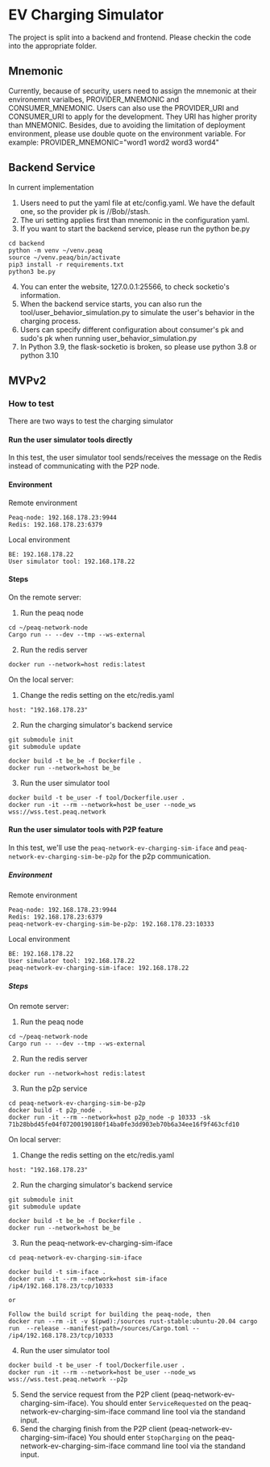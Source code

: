 # EV Charging Simulator

The project is split into a backend and frontend.
Please checkin the code into the appropriate folder.


## Mnemonic
Currently, because of security, users need to assign the mnemonic at their environemnt varialbes, PROVIDER_MNEMONIC and CONSUMER_MNEMONIC. Users can also use the PROVIDER_URI and CONSUMER_URI to apply for the development. They URI has higher prority than MNEMONIC. Besides, due to avoiding the limitation of deployment environment, please use double quote on the environment variable.
For example: PROVIDER_MNEMONIC="word1 word2 word3 word4"

## Backend Service
In current implementation

1. Users need to put the yaml file at etc/config.yaml. We have the default one, so the provider pk is //Bob//stash.
2. The uri setting applies first than mnemonic in the configuration yaml.
3. If you want to start the backend service, please run the python be.py
```
cd backend
python -m venv ~/venv.peaq
source ~/venv.peaq/bin/activate
pip3 install -r requirements.txt
python3 be.py
```
4. You can enter the website, 127.0.0.1:25566, to check socketio's information.
5. When the backend service starts, you can also run the tool/user_behavior_simulation.py to simulate the user's behavior in the charging process.
6. Users can specify different configuration about consumer's pk and sudo's pk when running user_behavior_simulation.py
7. In Python 3.9, the flask-socketio is broken, so please use python 3.8 or python 3.10

## MVPv2
### How to test
There are two ways to test the charging simulator

#### Run the user simulator tools directly
In this test, the user simulator tool sends/receives the message on the Redis instead of communicating with the P2P node.
#### Environment
Remote environment
```
Peaq-node: 192.168.178.23:9944
Redis: 192.168.178.23:6379
```
Local environment
```
BE: 192.168.178.22
User simulator tool: 192.168.178.22
```
#### Steps
On the remote server:
1. Run the peaq node
```
cd ~/peaq-network-node
Cargo run -- --dev --tmp --ws-external
```
2. Run the redis server
``` 
docker run --network=host redis:latest
```
On the local server:

1. Change the redis setting on the etc/redis.yaml
```
host: "192.168.178.23"
```
2. Run the charging simulator's backend service
```
git submodule init
git submodule update

docker build -t be_be -f Dockerfile .
docker run --network=host be_be
```
3. Run the user simulator tool
```
docker build -t be_user -f tool/Dockerfile.user .
docker run -it --rm --network=host be_user --node_ws wss://wss.test.peaq.network
```


#### Run the user simulator tools with P2P feature
In this test, we'll use the `peaq-network-ev-charging-sim-iface` and `peaq-network-ev-charging-sim-be-p2p` for the p2p communication.


##### Environment
Remote environment
```
Peaq-node: 192.168.178.23:9944
Redis: 192.168.178.23:6379
peaq-network-ev-charging-sim-be-p2p: 192.168.178.23:10333
```

Local environment
```
BE: 192.168.178.22
User simulator tool: 192.168.178.22
peaq-network-ev-charging-sim-iface: 192.168.178.22
```
##### Steps
On remote server:

1. Run the peaq node
```
cd ~/peaq-network-node
Cargo run -- --dev --tmp --ws-external
```
2. Run the redis server
``` 
docker run --network=host redis:latest
```
3. Run the p2p service
```
cd peaq-network-ev-charging-sim-be-p2p
docker build -t p2p_node .
docker run -it --rm --network=host p2p_node -p 10333 -sk 71b28bbd45fe04f07200190180f14ba0fe3dd903eb70b6a34ee16f9f463cfd10
```

On local server:
1. Change the redis setting on the etc/redis.yaml
```
host: "192.168.178.23"
```
2. Run the charging simulator's backend service
```
git submodule init
git submodule update

docker build -t be_be -f Dockerfile .
docker run --network=host be_be
```
3. Run the peaq-network-ev-charging-sim-iface
```
cd peaq-network-ev-charging-sim-iface

docker build -t sim-iface .
docker run -it --rm --network=host sim-iface /ip4/192.168.178.23/tcp/10333

or 

Follow the build script for building the peaq-node, then
docker run --rm -it -v $(pwd):/sources rust-stable:ubuntu-20.04 cargo run  --release --manifest-path=/sources/Cargo.toml -- /ip4/192.168.178.23/tcp/10333
```
4. Run the user simulator tool
```
docker build -t be_user -f tool/Dockerfile.user .
docker run -it --rm --network=host be_user --node_ws wss://wss.test.peaq.network --p2p
```
5. Send the service request from the P2P client (peaq-network-ev-charging-sim-iface).
You should enter `ServiceRequested` on the peaq-network-ev-charging-sim-iface command line tool via the standand input.
6. Send the charging finish from the P2P client (peaq-network-ev-charging-sim-iface)
You should enter `StopCharging` on the peaq-network-ev-charging-sim-iface command line tool via the standand input.
